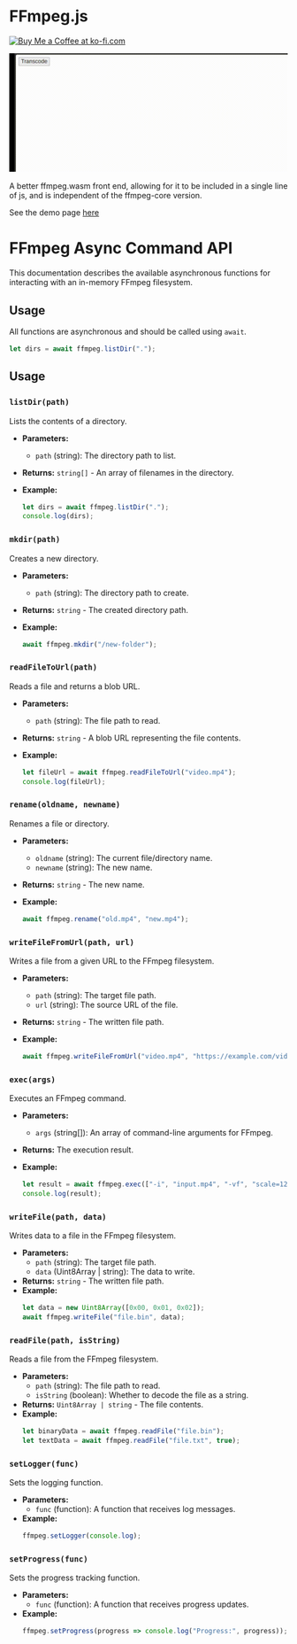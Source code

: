 # FFmpeg.js
<a href='https://ko-fi.com/V7V81BFLAH' target='_blank'><img height='36' style='border:0px;height:36px;' src='https://storage.ko-fi.com/cdn/kofi6.png?v=6' border='0' alt='Buy Me a Coffee at ko-fi.com' /></a>

![](preview.gif)

A better ffmpeg.wasm front end, allowing for it to be included in a single line of js, and is independent of the ffmpeg-core version.


See the demo page [here](https://PsychedelicPalimpsest.github.io/FFmpeg-js/out/)



# FFmpeg Async Command API

This documentation describes the available asynchronous functions for interacting with an in-memory FFmpeg filesystem.

## Usage

All functions are asynchronous and should be called using `await`.

```js
let dirs = await ffmpeg.listDir(".");
```

## Usage

### `listDir(path)`

Lists the contents of a directory.

- **Parameters:**
  - `path` (string): The directory path to list.
- **Returns:** `string[]` - An array of filenames in the directory.
- **Example:**

  ```js
  let dirs = await ffmpeg.listDir(".");
  console.log(dirs);
  ```

### `mkdir(path)`

Creates a new directory.

- **Parameters:**
  - `path` (string): The directory path to create.
- **Returns:** `string` - The created directory path.
- **Example:**

  ```js
  await ffmpeg.mkdir("/new-folder");
  ```

### `readFileToUrl(path)`

Reads a file and returns a blob URL.

- **Parameters:**
  - `path` (string): The file path to read.
- **Returns:** `string` - A blob URL representing the file contents.
- **Example:**

  ```js
  let fileUrl = await ffmpeg.readFileToUrl("video.mp4");
  console.log(fileUrl);
  ```

### `rename(oldname, newname)`

Renames a file or directory.

- **Parameters:**
  - `oldname` (string): The current file/directory name.
  - `newname` (string): The new name.
- **Returns:** `string` - The new name.
- **Example:**

  ```js
  await ffmpeg.rename("old.mp4", "new.mp4");
  ```

### `writeFileFromUrl(path, url)`

Writes a file from a given URL to the FFmpeg filesystem.

- **Parameters:**
  - `path` (string): The target file path.
  - `url` (string): The source URL of the file.
- **Returns:** `string` - The written file path.
- **Example:**

  ```js
  await ffmpeg.writeFileFromUrl("video.mp4", "https://example.com/video.mp4");
  ```

### `exec(args)`

Executes an FFmpeg command.

- **Parameters:**
  - `args` (string[]): An array of command-line arguments for FFmpeg.
- **Returns:** The execution result.
- **Example:**

  ```js
  let result = await ffmpeg.exec(["-i", "input.mp4", "-vf", "scale=1280:720", "output.mp4"]);
  console.log(result);
  ```
  
### `writeFile(path, data)`

Writes data to a file in the FFmpeg filesystem.

- **Parameters:**
  - `path` (string): The target file path.
  - `data` (Uint8Array | string): The data to write.
- **Returns:** `string` - The written file path.
- **Example:**
  ```js
  let data = new Uint8Array([0x00, 0x01, 0x02]);
  await ffmpeg.writeFile("file.bin", data);
  ```

### `readFile(path, isString)`

Reads a file from the FFmpeg filesystem.

- **Parameters:**
  - `path` (string): The file path to read.
  - `isString` (boolean): Whether to decode the file as a string.
- **Returns:** `Uint8Array | string` - The file contents.
- **Example:**
  ```js
  let binaryData = await ffmpeg.readFile("file.bin");
  let textData = await ffmpeg.readFile("file.txt", true);
  ```

### `setLogger(func)`

Sets the logging function.

- **Parameters:**
  - `func` (function): A function that receives log messages.
- **Example:**
  ```js
  ffmpeg.setLogger(console.log);
  ```

### `setProgress(func)`

Sets the progress tracking function.

- **Parameters:**
  - `func` (function): A function that receives progress updates.
- **Example:**
  ```js
  ffmpeg.setProgress(progress => console.log("Progress:", progress));
  ```



